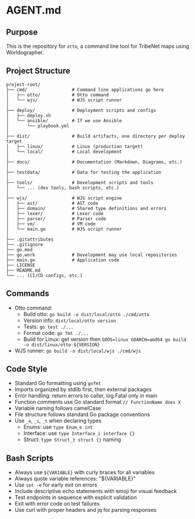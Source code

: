 # AGENT.md

## Purpose
This is the repository for `otto`, a command line tool for TribeNet maps using Worldographer.

## Project Structure
    project-root/
    ├── cmd/                 # Command line applications go here
    │   ├── otto/            # Otto command
    │   └── wjs/             # WJS script runner
    │
    ├── deploy/              # Deployment scripts and configs
    │   ├── deploy.sh
    │   └── ansible/         # If we use Ansible
    │       └── playbook.yml
    │
    ├── dist/                # Build artifacts, one directory per deploy target
    │   ├── linux/           # Linux (production target)
    │   └── local/           # Local development
    │
    ├── docs/                # Documentation (Markdown, Diagrams, etc.)
    │
    ├── testdata/            # Data for testing the application
    │
    ├── tools/               # Development scripts and tools
    │   └── ... (dev tools, bash scripts, etc.)
    │
    ├── wjs/                 # WJS script engine
    │   ├── ast/             # AST code
    │   ├── domain/          # Shared type definitions and errors
    │   ├── lexer/           # Lexer code
    │   ├── parser/          # Parser code
    │   ├── vm/              # VM code
    │   └── main.go          # WJS script runner
    │
    ├── .gitattributes
    ├── .gitignore
    ├── go.mod
    ├── go.work              # Development may use local repositories
    ├── main.go              # Application code
    ├── LICENSE
    ├── README.md
    └── ... (CI/CD configs, etc.)

## Commands
* Otto command:
  * Build otto: `go build -o dist/local/otto ./cmd/otto`
  * Version info: `dist/local/otto version`
  * Tests: `go test ./...`
  * Format code: `go fmt ./...`
  * Build for Linux: get version then `GOOS=linux GOARCH=amd64 go build -o dist/linux/otto-${VERSION}`
* WJS runner: `go build -o dist/local/wjs ./cmd/wjs`

## Code Style
- Standard Go formatting using `gofmt`
- Imports organized by stdlib first, then external packages
- Error handling: return errors to caller, log.Fatal only in main
- Function comments use Go standard format `// FunctionName does X`
- Variable naming follows camelCase
- File structure follows standard Go package conventions
- Use `_e`, `_i`, `_t` when declaring types
  - Enums: use `type Enum_e int`
  - Interface: use `type Interface_i interface {}`
  - Struct: `type Struct_t struct {}` naming

## Bash Scripts
- Always use `${VARIABLE}` with curly braces for all variables
- Always quote variable references: "${VARIABLE}"
- Use `set -e` for early exit on errors
- Include descriptive echo statements with emoji for visual feedback
- Test endpoints in sequence with explicit validation
- Exit with error code on test failures
- Use curl with proper headers and jq for parsing responses
